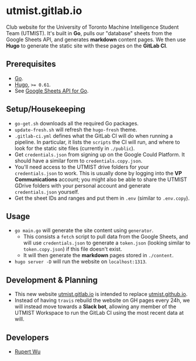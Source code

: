 # utmist.gitlab.io

Club website for the University of Toronto Machine Intelligence Student Team (UTMIST). It's built in **Go**, pulls our "database" sheets from the Google Sheets API, and generates **markdown** content pages. We then use **Hugo** to generate the static site with these pages on the **GitLab CI**.

## Prerequisites

- [Go](https://golang.org/).
- [Hugo](https://github.com/gohugoio/hugo/releases), `>= 0.61`.
- See [Google Sheets API for Go](https://developers.google.com/sheets/api/quickstart/go).

## Setup/Housekeeping

- `go-get.sh` downloads all the required Go packages.
- `update-fresh.sh` will refresh the `hugo-fresh` theme.
- `.gitlab-ci.yml` defines what the GitLab CI will do when running a pipeline. In particular, it lists the `scripts` the CI will run, and where to look for the static site files (currently in `./public`).
- Get `credentials.json` from signing up on the Google Could Platform. It should have a similar form to `credentials.copy.json`.
- You'll need access to the UTMIST drive folders for your `credentials.json` to work. This is usually done by logging into the **VP Communications** account; you might also be able to share the UTMIST GDrive folders with your personal account and generate `credentials.json` yourself.
- Get the sheet IDs and ranges and put them in `.env` (similar to `.env.copy`).

## Usage

- `go main.go` will generate the site content using `generator`.
  - This consists a `fetch` script to pull data from the Google Sheets, and will use `credentials.json` to generate a `token.json` (looking similar to `token.copy.json`) if this file doesn't exist.
  - It will then generate the **markdown** pages stored in `./content`.
- `hugo server -D` will run the website on `localhost:1313`.

## Development & Planning

- This new website [utmist.gitlab.io](https://utmist.gitlab.io) is intended to replace [utmist.github.io](utmist.github.io).
- Instead of having `travis` rebuild the website on GH pages every 24h, we will instead move towards a **Slack bot**, allowing any member of the UTMIST Workspace to run the GitLab CI using the most recent data at will.

## Developers

- [Rupert Wu](https://leglesslamb.gitlab.io)
